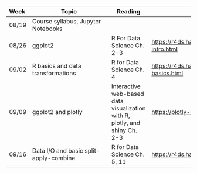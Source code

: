 |  **Week** | <div style="width: 200px"></div>**Topic**       | **Reading** | **Links**   |     |
| :-------- | --------------- | ----------- | ----------- | --- |
|  08/19    | Course syllabus, Jupyter Notebooks |  |  |  |
|  08/26    | ggplot2 | R For Data Science Ch. 2-3 | https://r4ds.had.co.nz/explore-intro.html |  |
|  09/02    | R basics and data transformations | R for Data Science Ch. 4 | https://r4ds.had.co.nz/workflow-basics.html |  |
|  09/09    | ggplot2 and plotly | Interactive web-based data visualization with R, plotly, and shiny Ch. 2-3 | https://plotly-r.com/overview.html |  |
|  09/16    | Data I/O and basic split-apply-combine | R for Data Science Ch. 5, 11 | https://r4ds.had.co.nz/transform.html | https://r4ds.had.co.nz/data-import.html |
